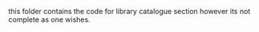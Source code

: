 this folder contains the code for library catalogue section however its not complete as one wishes.
